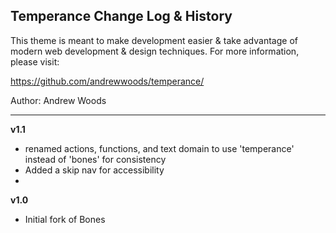 ## Temperance Change Log & History

This theme is meant to make development easier & take
advantage of modern web development & design techniques.
For more information, please visit:

https://github.com/andrewwoods/temperance/

Author: Andrew Woods

*******************************************************************


**v1.1**
- renamed actions, functions, and text domain to use 'temperance' instead of 'bones' for consistency
- Added a skip nav for accessibility
-  

**v1.0**
- Initial fork of Bones

